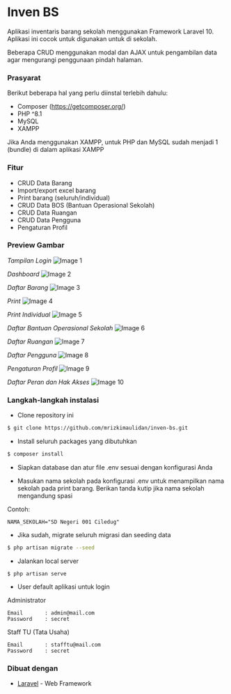 # Inven BS

Aplikasi inventaris barang sekolah menggunakan Framework Laravel 10. Aplikasi ini cocok untuk digunakan untuk di sekolah.

Beberapa CRUD menggunakan modal dan AJAX untuk pengambilan data agar mengurangi penggunaan pindah halaman.

### Prasyarat

Berikut beberapa hal yang perlu diinstal terlebih dahulu:

-   Composer (https://getcomposer.org/)
-   PHP ^8.1
-   MySQL
-   XAMPP

Jika Anda menggunakan XAMPP, untuk PHP dan MySQL sudah menjadi 1 (bundle) di dalam aplikasi XAMPP

### Fitur

-   CRUD Data Barang
-   Import/export excel barang
-   Print barang (seluruh/individual)
-   CRUD Data BOS (Bantuan Operasional Sekolah)
-   CRUD Data Ruangan
-   CRUD Data Pengguna
-   Pengaturan Profil

### Preview Gambar

_Tampilan Login_
![Image 1](https://i.imgur.com/kD6P7BF.png)

_Dashboard_
![Image 2](https://i.imgur.com/VJ0gCEv.png)

_Daftar Barang_
![Image 3](https://i.imgur.com/3AaIzxz.png)

_Print_
![Image 4](https://i.imgur.com/a7yj6Or.png)

_Print Individual_
![Image 5](https://i.imgur.com/Spjtxpv.png)

_Daftar Bantuan Operasional Sekolah_
![Image 6](https://i.imgur.com/zUruox1.png)

_Daftar Ruangan_
![Image 7](https://i.imgur.com/CrYTczu.png)

_Daftar Pengguna_
![Image 8](https://i.imgur.com/dF2tSet.png)

_Pengaturan Profil_
![Image 9](https://i.imgur.com/WbHIVPG.png)

_Daftar Peran dan Hak Akses_
![Image 10](https://i.imgur.com/5vlJQHL.png)

### Langkah-langkah instalasi

-   Clone repository ini

```bash
$ git clone https://github.com/mrizkimaulidan/inven-bs.git
```

-   Install seluruh packages yang dibutuhkan

```bash
$ composer install
```

-   Siapkan database dan atur file .env sesuai dengan konfigurasi Anda

-   Masukan nama sekolah pada konfigurasi .env untuk menampilkan nama sekolah pada print barang. Berikan tanda kutip jika nama sekolah mengandung spasi

Contoh:

```
NAMA_SEKOLAH="SD Negeri 001 Ciledug"
```

-   Jika sudah, migrate seluruh migrasi dan seeding data

```bash
$ php artisan migrate --seed
```

-   Jalankan local server

```
$ php artisan serve
```

-   User default aplikasi untuk login

Administrator

```
Email       : admin@mail.com
Password    : secret
```

Staff TU (Tata Usaha)

```
Email       : stafftu@mail.com
Password    : secret
```

### Dibuat dengan

-   [Laravel](https://laravel.com) - Web Framework
